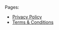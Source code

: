 Pages:

- [Privacy Policy](./privacy-policy.md)  
- [Terms & Conditions](./terms-and-conditions.md)
